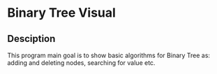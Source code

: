 # Binary Tree Visual
## Desciption
This program main goal is to show basic algorithms for Binary Tree as: adding and deleting nodes, searching for value etc.